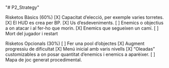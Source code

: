 "# P2_Strategy" 

Risketos Bàsics 								(60%)
	[X] Capacitat d’elecció, per exemple varies torretes.
	[X] El HUD es crea per BP.
	[X] Us d’esdeveniments.
	[ ] Enemics o objectius a on atacar i al fer-ho que morin.
	[X] Enemics que segueixen un camí.
	[ ] Mort del jugador i restart

Risketos Opcionals 								(30%)
	[ ] Fer una pool d’objectes
	[X] Augment progressiu de dificultat
	[X] Menú inicial amb varis nivells
	[X] “Oleadas” customizables a on posar quantitat d’enemics i enemics a aparèixer.
	[ ] Mapa de joc generat procedimental.
